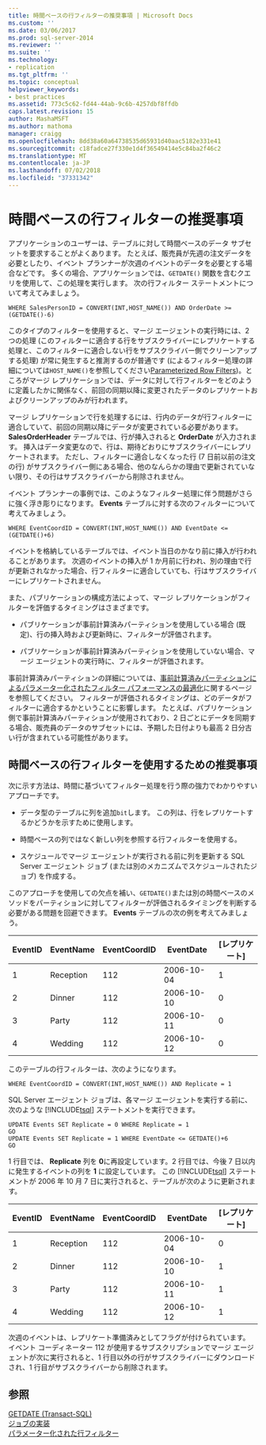 ```yaml
---
title: 時間ベースの行フィルターの推奨事項 | Microsoft Docs
ms.custom: ''
ms.date: 03/06/2017
ms.prod: sql-server-2014
ms.reviewer: ''
ms.suite: ''
ms.technology:
- replication
ms.tgt_pltfrm: ''
ms.topic: conceptual
helpviewer_keywords:
- best practices
ms.assetid: 773c5c62-fd44-44ab-9c6b-4257dbf8ffdb
caps.latest.revision: 15
author: MashaMSFT
ms.author: mathoma
manager: craigg
ms.openlocfilehash: 8dd38a60a64738535d65931d40aac5182e331e41
ms.sourcegitcommit: c18fadce27f330e1d4f36549414e5c84ba2f46c2
ms.translationtype: MT
ms.contentlocale: ja-JP
ms.lasthandoff: 07/02/2018
ms.locfileid: "37331342"
---
```

# <a name="best-practices-for-time-based-row-filters"></a>時間ベースの行フィルターの推奨事項
  アプリケーションのユーザーは、テーブルに対して時間ベースのデータ サブセットを要求することがよくあります。 たとえば、販売員が先週の注文データを必要としたり、イベント プランナーが次週のイベントのデータを必要とする場合などです。 多くの場合、アプリケーションでは、`GETDATE()` 関数を含むクエリを使用して、この処理を実行します。 次の行フィルター ステートメントについて考えてみましょう。  
  
```  
WHERE SalesPersonID = CONVERT(INT,HOST_NAME()) AND OrderDate >= (GETDATE()-6)  
```  
  
 このタイプのフィルターを使用すると、マージ エージェントの実行時には、2 つの処理 (このフィルターに適合する行をサブスクライバーにレプリケートする処理と、このフィルターに適合しない行をサブスクライバー側でクリーンアップする処理) が常に発生すると推測するのが普通です (によるフィルター処理の詳細については`HOST_NAME()`を参照してください[Parameterized Row Filters](parameterized-filters-parameterized-row-filters.md))。ところがマージ レプリケーションでは、データに対して行フィルターをどのように定義したかに関係なく、前回の同期以降に変更されたデータのレプリケートおよびクリーンアップのみが行われます。  
  
 マージ レプリケーションで行を処理するには、行内のデータが行フィルターに適合していて、前回の同期以降にデータが変更されている必要があります。 **SalesOrderHeader** テーブルでは、行が挿入されると **OrderDate** が入力されます。 挿入はデータ変更なので、行は、期待どおりにサブスクライバーにレプリケートされます。 ただし、フィルターに適合しなくなった行 (7 日前以前の注文の行) がサブスクライバー側にある場合、他のなんらかの理由で更新されていない限り、その行はサブスクライバーから削除されません。  
  
 イベント プランナーの事例では、このようなフィルター処理に伴う問題がさらに強く浮き彫りになります。 **Events** テーブルに対する次のフィルターについて考えてみましょう。  
  
```  
WHERE EventCoordID = CONVERT(INT,HOST_NAME()) AND EventDate <= (GETDATE()+6)  
```  
  
 イベントを格納しているテーブルでは、イベント当日のかなり前に挿入が行われることがあります。 次週のイベントの挿入が 1 か月前に行われ、別の理由で行が更新されなかった場合、行フィルターに適合していても、行はサブスクライバーにレプリケートされません。  
  
 また、パブリケーションの構成方法によって、マージ レプリケーションがフィルターを評価するタイミングはさまざまです。  
  
-   パブリケーションが事前計算済みパーティションを使用している場合 (既定)、行の挿入時および更新時に、フィルターが評価されます。  
  
-   パブリケーションが事前計算済みパーティションを使用していない場合、マージ エージェントの実行時に、フィルターが評価されます。  
  
 事前計算済みパーティションの詳細については、[事前計算済みパーティションによるパラメーター化されたフィルター パフォーマンスの最適化](parameterized-filters-optimize-for-precomputed-partitions.md)に関するページを参照してください。 フィルターが評価されるタイミングは、どのデータがフィルターに適合するかということに影響します。 たとえば、パブリケーション側で事前計算済みパーティションが使用されており、2 日ごとにデータを同期する場合、販売員のデータのサブセットには、予期した日付よりも最高 2 日分古い行が含まれている可能性があります。  
  
## <a name="recommendations-for-using-time-based-row-filters"></a>時間ベースの行フィルターを使用するための推奨事項  
 次に示す方法は、時間に基づいてフィルター処理を行う際の強力でわかりやすいアプローチです。  
  
-   データ型のテーブルに列を追加`bit`します。 この列は、行をレプリケートするかどうかを示すために使用します。  
  
-   時間ベースの列ではなく新しい列を参照する行フィルターを使用する。  
  
-   スケジュールでマージ エージェントが実行される前に列を更新する SQL Server エージェント ジョブ (または別のメカニズムでスケジュールされたジョブ) を作成する。  
  
 このアプローチを使用しての欠点を補い、`GETDATE()`または別の時間ベースのメソッドをパーティションに対してフィルターが評価されるタイミングを判断する必要がある問題を回避できます。 **Events** テーブルの次の例を考えてみましょう。  
  
|**EventID**|**EventName**|**EventCoordID**|**EventDate**|**[レプリケート]**|  
|-----------------|-------------------|----------------------|-------------------|-------------------|  
|1|Reception|112|2006-10-04|1|  
|2|Dinner|112|2006-10-10|0|  
|3|Party|112|2006-10-11|0|  
|4|Wedding|112|2006-10-12|0|  
  
 このテーブルの行フィルターは、次のようになります。  
  
```  
WHERE EventCoordID = CONVERT(INT,HOST_NAME()) AND Replicate = 1  
```  
  
 SQL Server エージェント ジョブは、各マージ エージェントを実行する前に、次のような [!INCLUDE[tsql](../../../includes/tsql-md.md)] ステートメントを実行できます。  
  
```  
UPDATE Events SET Replicate = 0 WHERE Replicate = 1  
GO  
UPDATE Events SET Replicate = 1 WHERE EventDate <= GETDATE()+6  
GO  
```  
  
 1 行目では、 **Replicate** 列を **0**に再設定しています。2 行目では、今後 7 日以内に発生するイベントの列を **1** に設定しています。 この [!INCLUDE[tsql](../../../includes/tsql-md.md)] ステートメントが 2006 年 10 月 7 日に実行されると、テーブルが次のように更新されます。  
  
|**EventID**|**EventName**|**EventCoordID**|**EventDate**|**[レプリケート]**|  
|-----------------|-------------------|----------------------|-------------------|-------------------|  
|1|Reception|112|2006-10-04|0|  
|2|Dinner|112|2006-10-10|1|  
|3|Party|112|2006-10-11|1|  
|4|Wedding|112|2006-10-12|1|  
  
 次週のイベントは、レプリケート準備済みとしてフラグが付けられています。 イベント コーディネーター 112 が使用するサブスクリプションでマージ エージェントが次に実行されると、1 行目以外の行がサブスクライバーにダウンロードされ、1 行目がサブスクライバーから削除されます。  
  
## <a name="see-also"></a>参照  
 [GETDATE (Transact-SQL)](/sql/t-sql/functions/getdate-transact-sql)   
 [ジョブの実装](../../../ssms/agent/implement-jobs.md)   
 [パラメーター化された行フィルター](parameterized-filters-parameterized-row-filters.md)  
  
  
